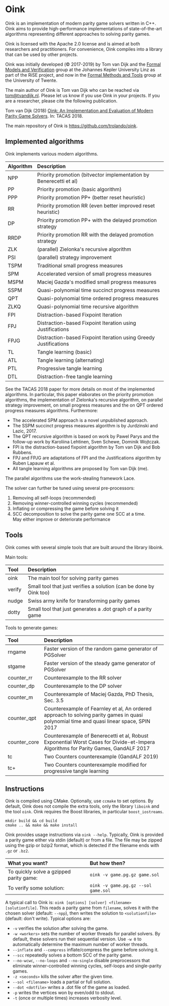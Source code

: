 Oink
====
Oink is an implementation of modern parity game solvers written in C++.
Oink aims to provide high-performance implementations of state-of-the-art
algorithms representing different approaches to solving parity games.

Oink is licensed with the Apache 2.0 license and is aimed at both researchers
and practitioners. For convenience, Oink compiles into a library that can
be used by other projects.

Oink was initially developed (&copy; 2017-2019) by Tom van Dijk and the
[Formal Models and Verification](http://fmv.jku.at/)
group at the Johannes Kepler University Linz as part of the RiSE project,
and now in the [Formal Methods and Tools](https://fmt.ewi.utwente.nl) group
at the University of Twente.

The main author of Oink is Tom van Dijk who can be reached via <tom@tvandijk.nl>.
Please let us know if you use Oink in your projects.
If you are a researcher, please cite the following publication.

Tom van Dijk (2018) [Oink: An Implementation and Evaluation of Modern Parity Game Solvers](https://doi.org/10.1007/978-3-319-89960-2_16). In: TACAS 2018.

The main repository of Oink is https://github.com/trolando/oink.

Implemented algorithms
----------------------

Oink implements various modern algorithms.

Algorithm       | Description
:-------------- | :----------
NPP  | Priority promotion (bitvector implementation by Benerecetti et al)
PP   | Priority promotion (basic algorithm)
PPP  | Priority promotion PP+ (better reset heuristic)
RR   | Priority promotion RR (even better improved reset heuristic)
DP   | Priority promotion PP+ with the delayed promotion strategy
RRDP | Priority promotion RR with the delayed promotion strategy
ZLK  | (parallel) Zielonka's recursive algorithm
PSI  | (parallel) strategy improvement
TSPM | Traditional small progress measures
SPM  | Accelerated version of small progress measures
MSPM | Maciej Gazda's modified small progress measures
SSPM | Quasi-polynomial time succinct progress measures
QPT  | Quasi-polynomial time ordered progress measures
ZLKQ | Quasi-polynomial time recursive algorithm
FPI  | Distraction-based Fixpoint Iteration
FPJ  | Distraction-based Fixpoint Iteration using Justifications
FPJG | Distraction-based Fixpoint Iteration using Greedy Justifications
TL   | Tangle learning (basic)
ATL  | Tangle learning (alternating)
PTL  | Progressive tangle learning
DTL  | Distraction-free tangle learning

See the TACAS 2018 paper for more details on most of the implemented algorithms. In particular, this paper elaborates on the priority promotion algorithms, the implementation of Zielonka's recursive algorithm, on parallel strategy improvement, on small progress measures and the on QPT ordered progress measures algorithms. Furthermore:

* The accelerated SPM approach is a novel unpublished approach.
* The SSPM succinct progress measures algorithm is by Jurdzinski and Lazic, 2017.
* The QPT recursive algorithm is based on work by Pawel Parys and the follow-up work by Karoliina Lehtinen, Sven Schewe, Dominik Wojtczak.
* FPI is the distraction-based fixpoint algorithm by Tom van Dijk and Bob Rubbens.
* FPJ and FPJG are adaptations of FPI and the Justifications algorithm by Ruben Lapauw et al.
* All tangle learning algorithms are proposed by Tom van Dijk (me).

The parallel algorithms use the work-stealing framework Lace.

The solver can further be tuned using several pre-processors:

1. Removing all self-loops (recommended)
2. Removing winner-controlled winning cycles (recommended)
3. Inflating or compressing the game before solving it
4. SCC decomposition to solve the parity game one SCC at a time.  
   May either improve or deteriorate performance

Tools
-----

Oink comes with several simple tools that are built around the library
liboink.

Main tools:

Tool    | Description
:------ | :-------------
oink    | The main tool for solving parity games
verify  | Small tool that just verifies a solution (can be done by Oink too)
nudge   | Swiss army knife for transforming parity games
dotty   | Small tool that just generates a .dot graph of a parity game

Tools to generate games:

Tool           | Description
:------------- | :----------
rngame         | Faster version of the random game generator of PGSolver
stgame         | Faster version of the steady game generator of PGSolver
counter\_rr    | Counterexample to the RR solver
counter\_dp    | Counterexample to the DP solver
counter\_m     | Counterexample of Maciej Gazda, PhD Thesis, Sec. 3.5
counter\_qpt   | Counterexample of Fearnley et al, An ordered approach to solving parity games in quasi polynomial time and quasi linear space, SPIN 2017
counter\_core  | Counterexample of Benerecetti et al, Robust Exponential Worst Cases for Divide-et-Impera Algorithms for Parity Games, GandALF 2017
tc             | Two Counters counterexample (GandALF 2019)
tc+            | Two Counters counterexample modified for progressive tangle learning

Instructions
-----------

Oink is compiled using CMake.
Optionally, use `ccmake` to set options.
By default, Oink does not compile the extra tools, only the library `liboink` and the tool `oink`.
Oink requires the Boost libraries, in particular `boost_iostreams`.
```
mkdir build && cd build
cmake .. && make && make install
```

Oink provides usage instructions via `oink --help`. Typically, Oink is provided a parity game either
via stdin (default) or from a file. The file may be zipped using the gzip or bzip2 format, which is detected if the
filename ends with `.gz` or `.bz2`.

What you want?                          | But how then?
:-------------------------------------- | :---------------------------------
To quickly solve a gzipped parity game: | `oink -v game.pg.gz game.sol`
To verify some solution:                | `oink -v game.pg.gz --sol game.sol`

A typical call to Oink is: `oink [options] [solver] <filename> [solutionfile]`. This reads a parity game from `filename`, solves it with the chosen solver (default: `--npp`), then writes the solution to `<solutionfile>` (default: don't write).
Typical options are:
- `-v` verifies the solution after solving the game.
- `-w <workers>` sets the number of worker threads for parallel solvers. By default, these solvers run their sequential version. Use `-w 0` to automatically determine the maximum number of worker threads.
- `--inflate` and `--compress` inflate/compress the game before solving it.
- `--scc` repeatedly solves a bottom SCC of the parity game.
- `--no-wcwc`, `--no-loops` and `--no-single` disable preprocessors that eliminate winner-controlled winning cycles, self-loops and single-parity games.
- `-z <seconds>` kills the solver after the given time.
- `--sol <filename>` loads a partial or full solution.
- `--dot <dotfile>` writes a .dot file of the game as loaded.
- `-p` writes the vertices won by even/odd to stdout.
- `-t` (once or multiple times) increases verbosity level.
